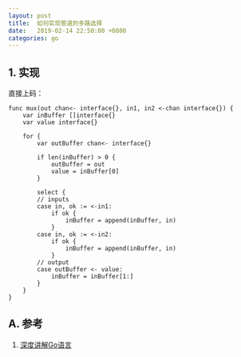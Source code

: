 ```yaml
---
layout: post
title:  如何实现管道的多路选择
date:   2019-02-14 22:50:00 +0800
categories: go
---
```


> 

## 1. 实现

直接上码：
```
func mux(out chan<- interface{}, in1, in2 <-chan interface{}) {
	var inBuffer []interface{}
	var value interface{}
	
	for {
		var outBuffer chan<- interface{}
		
		if len(inBuffer) > 0 {
			outBuffer = out
			value = inBuffer[0]
		}
		
		select {
		// inputs
		case in, ok := <-in1:
			if ok {
				inBuffer = append(inBuffer, in)
			}
		case in, ok := <-in2:
			if ok {
				inBuffer = append(inBuffer, in)
			}
		// output
		case outBuffer <- value:
			inBuffer = inBuffer[1:]
		}
	}
}
```

## A. 参考
1. [深度讲解Go语言](https://coding.imooc.com/class/chapter/180.html#Anchor)